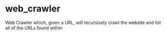 # web_crawler
Web Crawler which, given a URL, will recursively crawl the website and list all of the URLs found within
